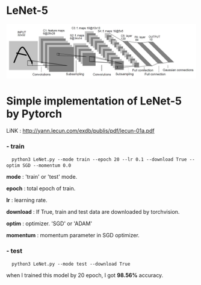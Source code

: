LeNet-5
==========
![Architecture](./images/LeNet-5_Architecture.JPG)
# __Simple implementation of LeNet-5 by Pytorch__


LiNK : <http://yann.lecun.com/exdb/publis/pdf/lecun-01a.pdf>

### - __train__

```
  python3 LeNet.py --mode train --epoch 20 --lr 0.1 --download True --optim SGD --momentum 0.0
```




__mode__ : 'train' or 'test' mode.

__epoch__ : total epoch of train.

__lr__ : learning rate.

__download__ : If True, train and test data are downloaded by torchvision.

__optim__ : optimizer. 'SGD' or 'ADAM'

__momentum__ : momentum parameter in SGD optimizer.




### - __test__

```
  python3 LeNet.py --mode test --download True
```




when I trained this model by 20 epoch, I got __98.56%__ accuracy.
